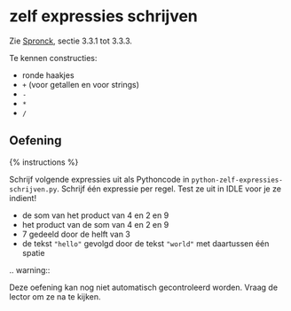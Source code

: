 # zelf expressies schrijven
Zie [Spronck](http://www.spronck.net/pythonbook/pythonboek.pdf), sectie 3.3.1 tot 3.3.3.

Te kennen constructies:

* ronde haakjes
* `+` (voor getallen en voor strings)
* `-`
* `*`
* `/`

## Oefening
{% instructions %}

Schrijf volgende expressies uit als Pythoncode in `python-zelf-expressies-schrijven.py`. Schrijf één expressie per regel. Test ze uit in IDLE voor je ze indient!

- de som van het product van 4 en 2 en 9
- het product van de som van 4 en 2 en 9
- 7 gedeeld door de helft van 3
- de tekst `"hello"` gevolgd door de tekst `"world"` met daartussen één spatie

.. warning::

   Deze oefening kan nog niet automatisch gecontroleerd worden. Vraag de lector om ze na te kijken.
